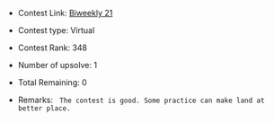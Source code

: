 * Contest Link: [Biweekly 21](https://leetcode.com/contest/biweekly-contest-21)

* Contest type: Virtual

* Contest Rank: 348

* Number of upsolve: 1

* Total Remaining: 0

* Remarks: &nbsp; `The contest is good. Some practice can make land at better place.`